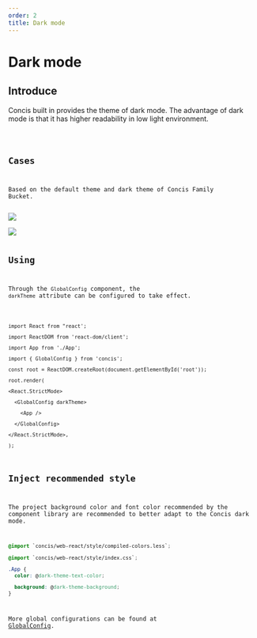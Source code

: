 ```yaml
---
order: 2
title: Dark mode
---
```


# Dark mode

## Introduce

Concis built in provides the theme of dark mode. The advantage of dark mode is that it has higher readability in low light environment.

<code src="../../packages/concis-react/src/GlobalConfig/demos/index2.tsx" />

## Cases

Based on the default theme and dark theme of Concis Family Bucket.

<img src="https://concis.org.cn/images/examplepic.jpeg" />

<img src="https://concis.org.cn/images/example-darkpic.jpeg" />

## Using

Through the `GlobalConfig` component, the `darkTheme` attribute can be configured to take effect.

```tsx pure

import React from "react';

import ReactDOM from 'react-dom/client';

import App from './App';

import { GlobalConfig } from 'concis';

const root = ReactDOM.createRoot(document.getElementById('root'));

root.render(

<React.StrictMode>

  <GlobalConfig darkTheme>

    <App />

  </GlobalConfig>

</React.StrictMode>,

);

```

## Inject recommended style

The project background color and font color recommended by the component library are recommended to better adapt to the Concis dark mode.

```css pure
@import `concis/web-react/style/compiled-colors.less`;

@import `concis/web-react/style/index.css`;

.App {
  color: @dark-theme-text-color;

  background: @dark-theme-background;
}
```

More global configurations can be found at <a href="https://concis.org.cn/#/common/global-config">GlobalConfig</a>.
